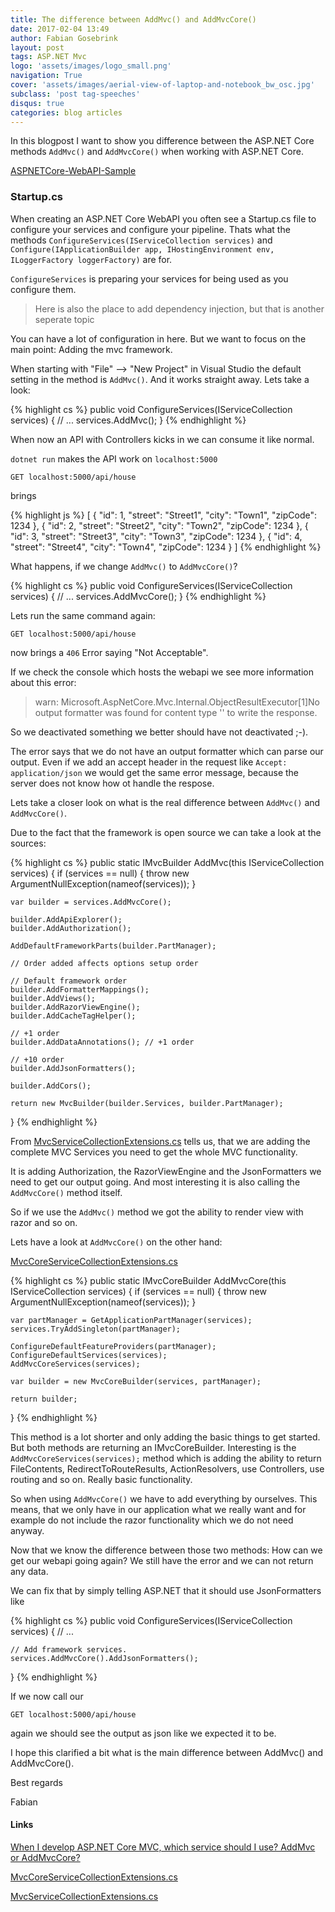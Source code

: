 ```yaml
---
title: The difference between AddMvc() and AddMvcCore()
date: 2017-02-04 13:49
author: Fabian Gosebrink
layout: post
tags: ASP.NET Mvc
logo: 'assets/images/logo_small.png'
navigation: True
cover: 'assets/images/aerial-view-of-laptop-and-notebook_bw_osc.jpg'
subclass: 'post tag-speeches'
disqus: true
categories: blog articles
---
```


In this blogpost I want to show you difference between the ASP.NET Core methods ```AddMvc()``` and ```AddMvcCore()``` when working with ASP.NET Core.

[ASPNETCore-WebAPI-Sample](https://github.com/FabianGosebrink/ASPNETCore-WebAPI-Sample)

### Startup.cs

When creating an ASP.NET Core WebAPI you often see a Startup.cs file to configure your services and configure your pipeline. Thats what the methods ```ConfigureServices(IServiceCollection services)``` and ```Configure(IApplicationBuilder app, IHostingEnvironment env, ILoggerFactory loggerFactory)``` are for.

`ConfigureServices` is preparing your services for being used as you configure them. 

> Here is also the place to add dependency injection, but that is another seperate topic

You can have a lot of configuration in here. But we want to focus on the main point: Adding the mvc framework.

When starting with "File" --> "New Project" in Visual Studio the default setting in the method is ```AddMvc()```. And it works straight away. Lets take a look:

{% highlight cs %}
public void ConfigureServices(IServiceCollection services)
{
    // ...
    services.AddMvc();
}
{% endhighlight %}

When now an API with Controllers kicks in we can consume it like normal.

`dotnet run` makes the API work on `localhost:5000`

`GET localhost:5000/api/house`

brings

{% highlight js %}
[
  {
    "id": 1,
    "street": "Street1",
    "city": "Town1",
    "zipCode": 1234
  },
  {
    "id": 2,
    "street": "Street2",
    "city": "Town2",
    "zipCode": 1234
  },
  {
    "id": 3,
    "street": "Street3",
    "city": "Town3",
    "zipCode": 1234
  },
  {
    "id": 4,
    "street": "Street4",
    "city": "Town4",
    "zipCode": 1234
  }
]
{% endhighlight %}

What happens, if we change ```AddMvc()``` to ```AddMvcCore()```?

{% highlight cs %}
public void ConfigureServices(IServiceCollection services)
{
    // ...
    services.AddMvcCore();
}
{% endhighlight %}

Lets run the same command again:

`GET localhost:5000/api/house`

now brings a `406` Error saying "Not Acceptable". 

If we check the console which hosts the webapi we see more information about this error:

> warn: Microsoft.AspNetCore.Mvc.Internal.ObjectResultExecutor[1]No output formatter was found for content type '' to write the response.

So we deactivated something we better should have not deactivated ;-).

The error says that we do not have an output formatter which can parse our output. Even if we add an accept header in the request like `Accept: application/json` we would get the same error message, because the server does not know how ot handle the respose.

Lets take a closer look on what is the real difference between ```AddMvc()``` and ```AddMvcCore()```.

Due to the fact that the framework is open source we can take a look at the sources:

{% highlight cs %}
public static IMvcBuilder AddMvc(this IServiceCollection services)
{
    if (services == null)
    {
        throw new ArgumentNullException(nameof(services));
    }

    var builder = services.AddMvcCore();

    builder.AddApiExplorer();
    builder.AddAuthorization();

    AddDefaultFrameworkParts(builder.PartManager);

    // Order added affects options setup order

    // Default framework order
    builder.AddFormatterMappings();
    builder.AddViews();
    builder.AddRazorViewEngine();
    builder.AddCacheTagHelper();

    // +1 order
    builder.AddDataAnnotations(); // +1 order

    // +10 order
    builder.AddJsonFormatters();

    builder.AddCors();

    return new MvcBuilder(builder.Services, builder.PartManager);
}
{% endhighlight %}

From [MvcServiceCollectionExtensions.cs](https://github.com/aspnet/Mvc/blob/dev/src/Microsoft.AspNetCore.Mvc/MvcServiceCollectionExtensions.cs#L25-L56) tells us, that we are adding the complete MVC Services you need to get the whole MVC functionality.

It is adding Authorization, the RazorViewEngine and the JsonFormatters we need to get our output going. And most interesting it is also calling the ```AddMvcCore()``` method itself.

So if we use the ```AddMvc()``` method we got the ability to render view with razor and so on.

Lets have a look at ```AddMvcCore()``` on the other hand:

[MvcCoreServiceCollectionExtensions.cs](https://github.com/aspnet/Mvc/blob/48546dbb28ee762014f49caf052dc9c8a01eec3a/src/Microsoft.AspNetCore.Mvc.Core/DependencyInjection/MvcCoreServiceCollectionExtensions.cs#L37-L54)

{% highlight cs %}
public static IMvcCoreBuilder AddMvcCore(this IServiceCollection services)
{
    if (services == null)
    {
        throw new ArgumentNullException(nameof(services));
    }

    var partManager = GetApplicationPartManager(services);
    services.TryAddSingleton(partManager);

    ConfigureDefaultFeatureProviders(partManager);
    ConfigureDefaultServices(services);
    AddMvcCoreServices(services);

    var builder = new MvcCoreBuilder(services, partManager);

    return builder;
}
{% endhighlight %}

This method is a lot shorter and only adding the basic things to get started. But both methods are returning an IMvcCoreBuilder.
Interesting is the ```AddMvcCoreServices(services);``` method which is adding the ability to return FileContents, RedirectToRouteResults, ActionResolvers, use Controllers, use routing and so on. Really basic functionality. 

So when using ```AddMvcCore()``` we have to add everything by ourselves. This means, that we only have in our application what we really want and for example do not include the razor functionality which we do not need anyway.

Now that we know the difference between those two methods: How can we get our webapi going again? We still have the error and we can not return any data.

We can fix that by simply telling ASP.NET that it should use JsonFormatters like

{% highlight cs %}
 public void ConfigureServices(IServiceCollection services)
{
	// ...
	
	// Add framework services.
	services.AddMvcCore().AddJsonFormatters();
}
{% endhighlight %}

If we now call our 

`GET localhost:5000/api/house`

again we should see the output as json like we expected it to be.

I hope this clarified a bit what is the main difference between AddMvc() and AddMvcCore().

Best regards

Fabian

#### Links

[When I develop ASP.NET Core MVC, which service should I use? AddMvc or AddMvcCore?](http://stackoverflow.com/questions/40097229/when-i-develop-asp-net-core-mvc-which-service-should-i-use-addmvc-or-addmvccor)

[MvcCoreServiceCollectionExtensions.cs](https://github.com/aspnet/Mvc/blob/48546dbb28ee762014f49caf052dc9c8a01eec3a/src/Microsoft.AspNetCore.Mvc.Core/DependencyInjection/MvcCoreServiceCollectionExtensions.cs)

[MvcServiceCollectionExtensions.cs](https://github.com/aspnet/Mvc/blob/dev/src/Microsoft.AspNetCore.Mvc/MvcServiceCollectionExtensions.cs)
